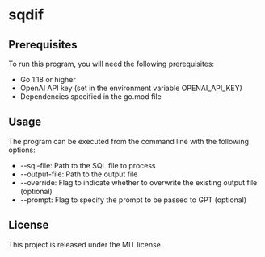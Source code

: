 # sqdif


## Prerequisites
To run this program, you will need the following prerequisites:
- Go 1.18 or higher
- OpenAI API key (set in the environment variable OPENAI_API_KEY)
- Dependencies specified in the go.mod file
## Usage
The program can be executed from the command line with the following options:
- --sql-file: Path to the SQL file to process
- --output-file: Path to the output file
- --override: Flag to indicate whether to overwrite the existing output file (optional)
- --prompt: Flag to specify the prompt to be passed to GPT (optional)
## License
This project is released under the MIT license.
